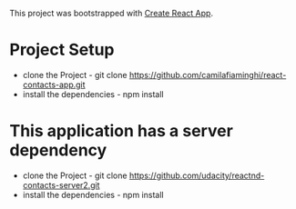 This project was bootstrapped with [Create React App](https://github.com/facebook/create-react-app).

# Project Setup
- clone the Project - git clone https://github.com/camilafiaminghi/react-contacts-app.git
- install the dependencies - npm install

# This application has a server dependency
- clone the Project - git clone https://github.com/udacity/reactnd-contacts-server2.git
- install the dependencies - npm install